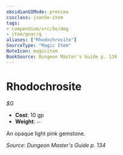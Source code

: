 ```yaml
---
obsidianUIMode: preview
cssclass: json5e-item
tags:
- compendium/src/5e/dmg
- item/gear/g
aliases: ["Rhodochrosite"]
SourceType: "Magic Item"
NoteIcon: magicitem
BookSource: Dungeon Master's Guide p. 134
---
```

# Rhodochrosite
*$G*  

- **Cost**: 10 gp
- **Weight**: ⏤

An opaque light pink gemstone.

*Source: Dungeon Master's Guide p. 134*